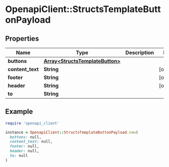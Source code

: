 # OpenapiClient::StructsTemplateButtonPayload

## Properties

| Name | Type | Description | Notes |
| ---- | ---- | ----------- | ----- |
| **buttons** | [**Array&lt;StructsTemplateButton&gt;**](StructsTemplateButton.md) |  |  |
| **content_text** | **String** |  | [optional] |
| **footer** | **String** |  | [optional] |
| **header** | **String** |  | [optional] |
| **to** | **String** |  |  |

## Example

```ruby
require 'openapi_client'

instance = OpenapiClient::StructsTemplateButtonPayload.new(
  buttons: null,
  content_text: null,
  footer: null,
  header: null,
  to: null
)
```

